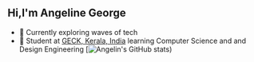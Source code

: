 ## Hi,I'm Angeline George

- 🔭 Currently exploring waves of tech
- 🌱 Student at [GECK, Kerala, India](https://www.geckkd.ac.in/) learning Computer Science and and Design Engineering
[![Angelin's GitHub stats](https://github-readme-stats.vercel.app/api?username=angelingeorge&show_icons=true&theme=cobalt))
